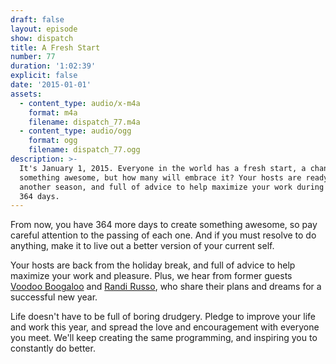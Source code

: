 ```yaml
---
draft: false
layout: episode
show: dispatch
title: A Fresh Start
number: 77
duration: '1:02:39'
explicit: false
date: '2015-01-01'
assets:
  - content_type: audio/x-m4a
    format: m4a
    filename: dispatch_77.m4a
  - content_type: audio/ogg
    format: ogg
    filename: dispatch_77.ogg
description: >-
  It's January 1, 2015. Everyone in the world has a fresh start, a chance to do
  something awesome, but how many will embrace it? Your hosts are ready for
  another season, and full of advice to help maximize your work during the next
  364 days.
---
```

From now, you have 364 more days to create something awesome, so pay careful attention to the passing of each one. And if you must resolve to do anything, make it to live out a better version of your current self.

Your hosts are back from the holiday break, and full of advice to help maximize your work and pleasure. Plus, we hear from former guests [Voodoo Boogaloo](https://machine.fm/dispatch/64) and [Randi Russo](https://machine.fm/dispatch/3), who share their plans and dreams for a successful new year.

Life doesn't have to be full of boring drudgery. Pledge to improve your life and work this year, and spread the love and encouragement with everyone you meet. We'll keep creating the same programming, and inspiring you to constantly do better.